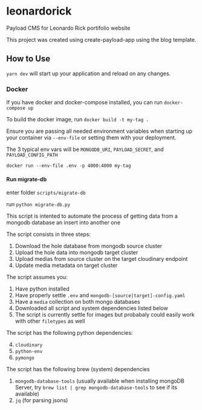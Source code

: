 # leonardorick

Payload CMS for Leonardo Rick portifolio website

This project was created using create-payload-app using the blog template.

## How to Use

`yarn dev` will start up your application and reload on any changes.

### Docker

If you have docker and docker-compose installed, you can run `docker-compose up`

To build the docker image, run `docker build -t my-tag .`

Ensure you are passing all needed environment variables when starting up your container via `--env-file` or setting them with your deployment.

The 3 typical env vars will be `MONGODB_URI`, `PAYLOAD_SECRET`, and `PAYLOAD_CONFIG_PATH`

`docker run --env-file .env -p 4000:4000 my-tag`

#### Run migrate-db

enter folder `scripts/migrate-db`

run `python migrate-db.py`

This script is intented to automate the process of getting data from a mongodb database an insert into another one

The script consists in three steps:

1. Download the hole database from mongodb source cluster
2. Upload the hole data into mongodb target cluster
3. Upload medias from source cluster on the target cloudinary endpoint
4. Update media metadata on target cluster

The script assumes you:

1. Have python installed
2. Have properly settle `.env` and `mongodb-[source|target]-config.yaml`
3. Have a `media` collection on both mongo databases
4. Downloaded all script and system dependencies listed below
5. The script is currently settle for images but probabaly could easily work with other `filetypes` as well

The script has the following python dependencies:

4. `cloudinary`
5. `python-env`
6. `pymongo`

The script has the following brew (system) dependencies

1. `mongodb-database-tools` (usually available when installing mongoDB Server, try `brew list | grep mongodb-database-tools` to see if its available)
2. `jq` (for parsing jsons)
